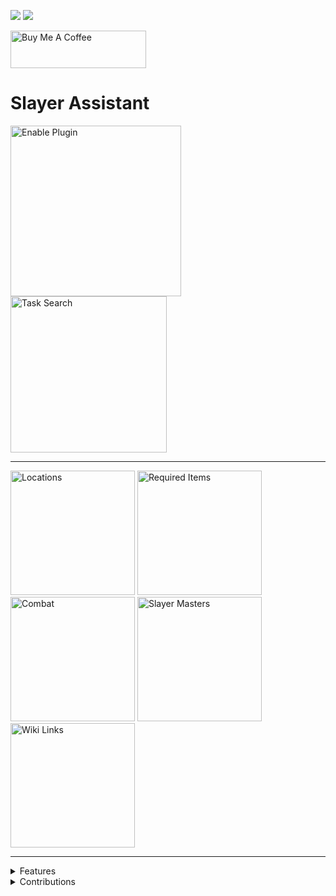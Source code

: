[![](https://img.shields.io/endpoint?url=https://i.pluginhub.info/shields/installs/plugin/slayer-assistant)](https://runelite.net/plugin-hub)
[![](https://img.shields.io/endpoint?url=https://i.pluginhub.info/shields/rank/plugin/slayer-assistant&color=blueviolet)](https://runelite.net/plugin-hub)

<a href="https://www.buymeacoffee.com/LeeOkeefe" target="_blank"><img src="https://cdn.buymeacoffee.com/buttons/v2/default-yellow.png" alt="Buy Me A Coffee" style="height: 60px !important;width: 217px !important;" ></a>

# Slayer Assistant
<img width="273" alt="Enable Plugin" src="https://github.com/user-attachments/assets/31ae7bc7-f093-4d09-811e-2f683268b70b">
<img width="250" alt="Task Search" src="https://github.com/user-attachments/assets/d671e1f4-8cbd-4d63-aedb-fdc7526c2685">
<hr>
<img width="199" alt="Locations" src="https://github.com/user-attachments/assets/18c1b7f7-055c-4f2a-947f-8df24d387065">
<img width="199" alt="Required Items" src="https://github.com/user-attachments/assets/d83857f9-9cd2-4b73-83a6-5707267bf6a4">
<img width="199" alt="Combat" src="https://github.com/user-attachments/assets/95f97ab4-3beb-4e39-9e9c-48d76bfbd51b">
<img width="199" alt="Slayer Masters" src="https://github.com/user-attachments/assets/689cd8fb-ec48-4206-84b0-32619a5739b3">
<img width="199" alt="Wiki Links" src="https://github.com/user-attachments/assets/1ff78a62-334a-4632-ab91-898866ddc919">
<hr>

<details>
  <summary>Features</summary>
  <ul>
    <li>Task Search by Name</li>
    <li>Task Locations</li>
    <li>Task Required Items</li>
    <li>Task Attack Styles & Atrributes</li>
    <li>Task Slayer Masters</li>
    <li>Task & Variants Wiki Links</li>
  </ul>
</details>

<details>
  <summary>Contributions</summary>
  <p>Contributions are welcomed. This can include code contributes, design or suggesting and discussing ideas.</p>
  <p>Please raise an issue to open a discussion regarding feature development.</p>
  <p>If you are making a code contribution, please follow the code style and conventions of the codebase.</p>
</details>
